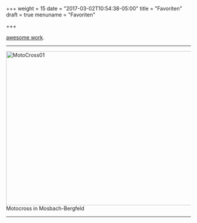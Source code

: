 +++
weight = 15
date = "2017-03-02T10:54:38-05:00"
title = "Favoriten"
draft = true
menuname = "Favoriten"

+++

 [awesome work](#work).

---  

<!-- <img src="/images/pic03.jpg" width="560" height="200" alt="Bild 3"> -->

<img src="/images/MotoCross/MotoCross01.jpg" width="560" height="420" alt="MotoCross01">
Motocross in Mosbach-Bergfeld  

***
